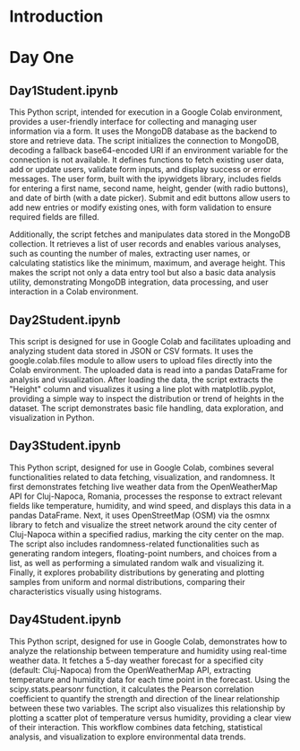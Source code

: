 # Introduction



# Day One

## Day1Student.ipynb

This Python script, intended for execution in a Google Colab environment, provides a user-friendly interface for collecting and managing user information via a form. It uses the MongoDB database as the backend to store and retrieve data. The script initializes the connection to MongoDB, decoding a fallback base64-encoded URI if an environment variable for the connection is not available. It defines functions to fetch existing user data, add or update users, validate form inputs, and display success or error messages. The user form, built with the ipywidgets library, includes fields for entering a first name, second name, height, gender (with radio buttons), and date of birth (with a date picker). Submit and edit buttons allow users to add new entries or modify existing ones, with form validation to ensure required fields are filled.

Additionally, the script fetches and manipulates data stored in the MongoDB collection. It retrieves a list of user records and enables various analyses, such as counting the number of males, extracting user names, or calculating statistics like the minimum, maximum, and average height. This makes the script not only a data entry tool but also a basic data analysis utility, demonstrating MongoDB integration, data processing, and user interaction in a Colab environment.


## Day2Student.ipynb

This script is designed for use in Google Colab and facilitates uploading and analyzing student data stored in JSON or CSV formats. It uses the google.colab.files module to allow users to upload files directly into the Colab environment. The uploaded data is read into a pandas DataFrame for analysis and visualization. After loading the data, the script extracts the "Height" column and visualizes it using a line plot with matplotlib.pyplot, providing a simple way to inspect the distribution or trend of heights in the dataset. The script demonstrates basic file handling, data exploration, and visualization in Python.


## Day3Student.ipynb

This Python script, designed for use in Google Colab, combines several functionalities related to data fetching, visualization, and randomness. It first demonstrates fetching live weather data from the OpenWeatherMap API for Cluj-Napoca, Romania, processes the response to extract relevant fields like temperature, humidity, and wind speed, and displays this data in a pandas DataFrame. Next, it uses OpenStreetMap (OSM) via the osmnx library to fetch and visualize the street network around the city center of Cluj-Napoca within a specified radius, marking the city center on the map. The script also includes randomness-related functionalities such as generating random integers, floating-point numbers, and choices from a list, as well as performing a simulated random walk and visualizing it. Finally, it explores probability distributions by generating and plotting samples from uniform and normal distributions, comparing their characteristics visually using histograms.


## Day4Student.ipynb

This Python script, designed for use in Google Colab, demonstrates how to analyze the relationship between temperature and humidity using real-time weather data. It fetches a 5-day weather forecast for a specified city (default: Cluj-Napoca) from the OpenWeatherMap API, extracting temperature and humidity data for each time point in the forecast. Using the scipy.stats.pearsonr function, it calculates the Pearson correlation coefficient to quantify the strength and direction of the linear relationship between these two variables. The script also visualizes this relationship by plotting a scatter plot of temperature versus humidity, providing a clear view of their interaction. This workflow combines data fetching, statistical analysis, and visualization to explore environmental data trends.

